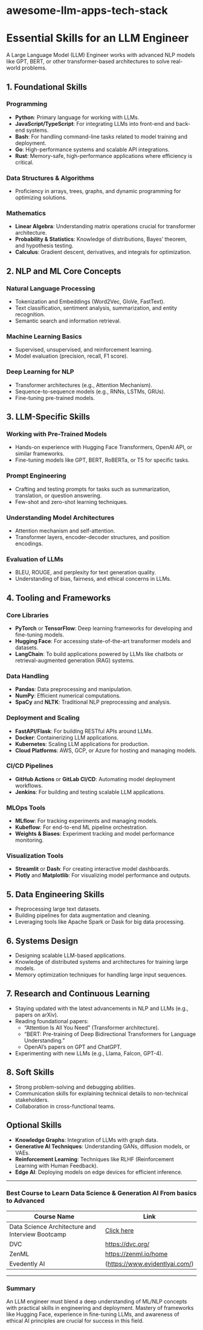 # awesome-llm-apps-tech-stack

# Essential Skills for an LLM Engineer  

A Large Language Model (LLM) Engineer works with advanced NLP models like GPT, BERT, or other transformer-based architectures to solve real-world problems.  

## 1. Foundational Skills  

### Programming  
- **Python**: Primary language for working with LLMs.  
- **JavaScript/TypeScript**: For integrating LLMs into front-end and back-end systems.  
- **Bash**: For handling command-line tasks related to model training and deployment.  
- **Go**: High-performance systems and scalable API integrations.  
- **Rust**: Memory-safe, high-performance applications where efficiency is critical.  

### Data Structures & Algorithms  
- Proficiency in arrays, trees, graphs, and dynamic programming for optimizing solutions.  

### Mathematics  
- **Linear Algebra**: Understanding matrix operations crucial for transformer architecture.  
- **Probability & Statistics**: Knowledge of distributions, Bayes’ theorem, and hypothesis testing.  
- **Calculus**: Gradient descent, derivatives, and integrals for optimization.  

## 2. NLP and ML Core Concepts  

### Natural Language Processing  
- Tokenization and Embeddings (Word2Vec, GloVe, FastText).  
- Text classification, sentiment analysis, summarization, and entity recognition.  
- Semantic search and information retrieval.  

### Machine Learning Basics  
- Supervised, unsupervised, and reinforcement learning.  
- Model evaluation (precision, recall, F1 score).  

### Deep Learning for NLP  
- Transformer architectures (e.g., Attention Mechanism).  
- Sequence-to-sequence models (e.g., RNNs, LSTMs, GRUs).  
- Fine-tuning pre-trained models.  

## 3. LLM-Specific Skills  

### Working with Pre-Trained Models  
- Hands-on experience with Hugging Face Transformers, OpenAI API, or similar frameworks.  
- Fine-tuning models like GPT, BERT, RoBERTa, or T5 for specific tasks.  

### Prompt Engineering  
- Crafting and testing prompts for tasks such as summarization, translation, or question answering.  
- Few-shot and zero-shot learning techniques.  

### Understanding Model Architectures  
- Attention mechanism and self-attention.  
- Transformer layers, encoder-decoder structures, and position encodings.  

### Evaluation of LLMs  
- BLEU, ROUGE, and perplexity for text generation quality.  
- Understanding of bias, fairness, and ethical concerns in LLMs.  

## 4. Tooling and Frameworks  

### Core Libraries  
- **PyTorch** or **TensorFlow**: Deep learning frameworks for developing and fine-tuning models.  
- **Hugging Face**: For accessing state-of-the-art transformer models and datasets.  
- **LangChain**: To build applications powered by LLMs like chatbots or retrieval-augmented generation (RAG) systems.  

### Data Handling  
- **Pandas**: Data preprocessing and manipulation.  
- **NumPy**: Efficient numerical computations.  
- **SpaCy** and **NLTK**: Traditional NLP preprocessing and analysis.  

### Deployment and Scaling  
- **FastAPI/Flask**: For building RESTful APIs around LLMs.  
- **Docker**: Containerizing LLM applications.  
- **Kubernetes**: Scaling LLM applications for production.  
- **Cloud Platforms**: AWS, GCP, or Azure for hosting and managing models.  

### CI/CD Pipelines  
- **GitHub Actions** or **GitLab CI/CD**: Automating model deployment workflows.  
- **Jenkins**: For building and testing scalable LLM applications.  

### MLOps Tools  
- **MLflow**: For tracking experiments and managing models.  
- **Kubeflow**: For end-to-end ML pipeline orchestration.  
- **Weights & Biases**: Experiment tracking and model performance monitoring.  

### Visualization Tools  
- **Streamlit** or **Dash**: For creating interactive model dashboards.  
- **Plotly** and **Matplotlib**: For visualizing model performance and outputs.  

## 5. Data Engineering Skills  
- Preprocessing large text datasets.  
- Building pipelines for data augmentation and cleaning.  
- Leveraging tools like Apache Spark or Dask for big data processing.  

## 6. Systems Design  
- Designing scalable LLM-based applications.  
- Knowledge of distributed systems and architectures for training large models.  
- Memory optimization techniques for handling large input sequences.  

## 7. Research and Continuous Learning  
- Staying updated with the latest advancements in NLP and LLMs (e.g., papers on arXiv).  
- Reading foundational papers:  
  - “Attention Is All You Need” (Transformer architecture).  
  - “BERT: Pre-training of Deep Bidirectional Transformers for Language Understanding.”  
  - OpenAI’s papers on GPT and ChatGPT.  
- Experimenting with new LLMs (e.g., Llama, Falcon, GPT-4).  

## 8. Soft Skills  
- Strong problem-solving and debugging abilities.  
- Communication skills for explaining technical details to non-technical stakeholders.  
- Collaboration in cross-functional teams.  

## Optional Skills  
- **Knowledge Graphs**: Integration of LLMs with graph data.  
- **Generative AI Techniques**: Understanding GANs, diffusion models, or VAEs.  
- **Reinforcement Learning**: Techniques like RLHF (Reinforcement Learning with Human Feedback).  
- **Edge AI**: Deploying models on edge devices for efficient inference.  

---
### Best Course to Learn Data Science & Generation AI From basics to Advanced

| Course Name | Link | 
|-|-|
|Data Science Architecture and Interview Bootcamp|[Click here](https://euron.one/course/data-science-architecture-and-interview-bootcamp?ref=7C9EDDAA)|-|
|DVC|https://dvc.org/|-|
|ZenML|https://zenml.io/home|-|
|Evedently AI|(https://www.evidentlyai.com/)|-|
---

### Summary  
An LLM engineer must blend a deep understanding of ML/NLP concepts with practical skills in engineering and deployment. Mastery of frameworks like Hugging Face, experience in fine-tuning LLMs, and awareness of ethical AI principles are crucial for success in this field.  
